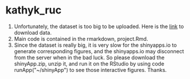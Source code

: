 # kathyk_ruc

1. Unfortunately, the dataset is too big to be uploaded. Here is the [link](https://www.kaggle.com/c/web-traffic-time-series-forecasting/data) to download data. 
2. Main code is contained in the rmarkdown, project.Rmd. 
3. Since the dataset is really big, it is very slow for the shinyapps.io to generate corresponding figures, and the shinyapps.io may disconnect from the server when in the bad luck. So please download the shinyApp.zip, unzip it, and run it on the RStudio by using code runApp("~/shinyApp") to see those interactive figures. Thanks.
